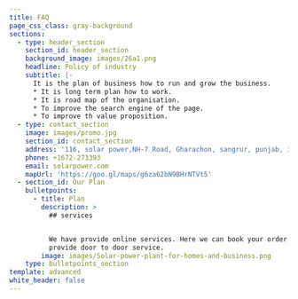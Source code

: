 ```yaml
---
title: FAQ
page_css_class: gray-background
sections:
  - type: header_section
    section_id: header_section
    background_image: images/26a1.png
    headline: Policy of industry
    subtitle: |-
      It is the plan of business how to run and grow the business.
      * It is long term plan how to work. 
      * It is road map of the organisation.
      * To improve the search engine of the page.
      * To improve th value proposition.
  - type: contact_section
    image: images/promo.jpg
    section_id: contact_section
    address: '116, solar power,NH-7 Road, Gharachon, sangrur, punjab, india'
    phone: +1672-273393
    email: solarpower.com
    mapUrl: 'https://goo.gl/maps/g6za62bN9BHrNTVt5'
  - section_id: Our Plan
    bulletpoints:
      - title: Plan
        description: >
          ## services


          We have provide online services. Here we can book your order and
          provide door to door service.
        image: images/Solar-power-plant-for-homes-and-business.png
    type: bulletpoints_section
template: advanced
white_header: false
---
```

